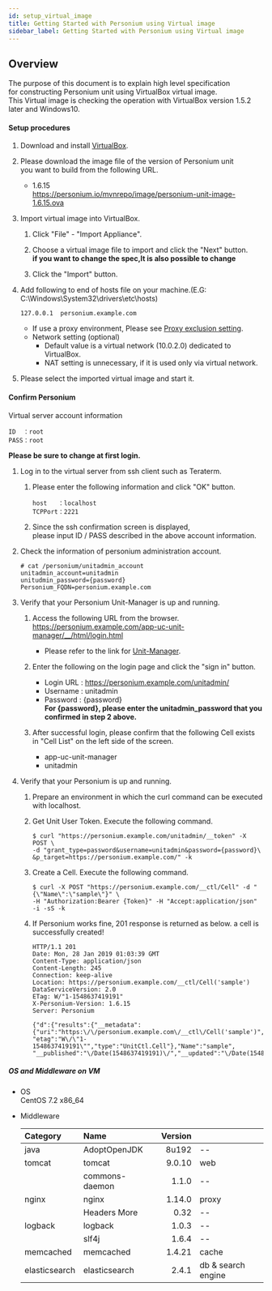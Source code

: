 ```yaml
---
id: setup_virtual_image
title: Getting Started with Personium using Virtual image
sidebar_label: Getting Started with Personium using Virtual image
---
```


Overview
--------

The purpose of this document is to explain high level specification  
for constructing Personium unit using VirtualBox virtual image.  
This Virtual image is checking the operation with VirtualBox version 1.5.2 later and Windows10.

#### Setup procedures

1. Download and install [VirtualBox](https://www.virtualbox.org/wiki/Downloads).

1. Please download the image file of the version of Personium unit  
   you want to build from the following URL.  

   * 1.6.15  
     https://personium.io/mvnrepo/image/personium-unit-image-1.6.15.ova  

1. Import virtual image into VirtualBox.  

    1. Click "File" - "Import Appliance".  

    1. Choose a virtual image file to import and click the "Next" button.  
        **if you want to change the spec,It is also possible to change**

    1. Click the "Import" button.

1. Add following to end of hosts file on your machine.(E.G: C:\Windows\System32\drivers\etc\hosts)  

    ```
    127.0.0.1  personium.example.com
    ```

    * If use a proxy environment, Please see [Proxy exclusion setting](proxy_exclusion_setting.md "").  
    * Network setting (optional)  
      * Default value is a virtual network (10.0.2.0) dedicated to VirtualBox.  
      * NAT setting is unnecessary, if it is used only via virtual network.

1. Please select the imported virtual image and start it.  

#### Confirm Personium

Virtual server account information
```
ID  ：root  
PASS：root
```
**Please be sure to change at first login.**

1. Log in to the virtual server from ssh client such as Teraterm.

    1. Please enter the following information and click "OK" button.  

        ```
        host   ：localhost  
        TCPPort：2221
        ```

    1. Since the ssh confirmation screen is displayed,  
       please input ID / PASS described in the above account information.

1. Check the information of personium administration account.

   ```
   # cat /personium/unitadmin_account
   unitadmin_account=unitadmin
   unitudmin_password={password}
   Personium_FQDN=personium.example.com
   ```

1. Verify that your Personium Unit-Manager is up and running.

    1. Access the following URL from the browser.   
        https://personium.example.com/app-uc-unit-manager/__/html/login.html  
        * Please refer to the link for [Unit-Manager](https://github.com/personium/app-uc-unit-manager "").  

    1. Enter the following on the login page and click the "sign in" button.  
       * Login URL      : https://personium.example.com/unitadmin/  
       * Username       : unitadmin  
       * Password       : {password}  
         **For {password}, ​​please enter the unitadmin_password that you confirmed in step 2 above.**

    1. After successful login, please confirm that the following Cell exists  
       in "Cell List" on the left side of the screen.  
       * app-uc-unit-manager
       * unitadmin

1. Verify that your Personium is up and running.  

    1. Prepare an environment in which the curl command can be executed with localhost.

    1. Get Unit User Token. Execute the following command.

       ```
       $ curl "https://personium.example.com/unitadmin/__token" -X POST \
       -d "grant_type=password&username=unitadmin&password={password}\
       &p_target=https://personium.example.com/" -k  
       ```

    1. Create a Cell. Execute the following command.

        ```
        $ curl -X POST "https://personium.example.com/__ctl/Cell" -d "{\"Name\":\"sample\"}" \
        -H "Authorization:Bearer {Token}" -H "Accept:application/json" -i -sS -k
        ```

    1. If Personium works fine, 201 response is returned as below. a cell is successfully created!  

        ```
        HTTP/1.1 201
        Date: Mon, 28 Jan 2019 01:03:39 GMT
        Content-Type: application/json
        Content-Length: 245
        Connection: keep-alive
        Location: https://personium.example.com/__ctl/Cell('sample')
        DataServiceVersion: 2.0
        ETag: W/"1-1548637419191"
        X-Personium-Version: 1.6.15
        Server: Personium
        
        {"d":{"results":{"__metadata":{"uri":"https:\/\/personium.example.com\/__ctl\/Cell('sample')",
        "etag":"W\/\"1-1548637419191\"","type":"UnitCtl.Cell"},"Name":"sample",
        "__published":"\/Date(1548637419191)\/","__updated":"\/Date(1548637419191)\/"}}}
        ```

##### OS and Middleware on VM

* OS  
CentOS 7.2 x86_64

* Middleware  

    |Category       | Name           |Version       |                   |
    |:--------------|:---------------|-------------:|:------------------|
    | java          | AdoptOpenJDK   |        8u192 | --                |
    | tomcat        | tomcat         |       9.0.10 | web               |
    |               | commons-daemon |        1.1.0 | --                |
    | nginx         | nginx          |       1.14.0 | proxy             |
    |               | Headers More   |         0.32 | --                |
    | logback       | logback        |        1.0.3 | --                |
    |               | slf4j          |        1.6.4 | --                |
    | memcached     | memcached      |       1.4.21 | cache             |
    | elasticsearch | elasticsearch  |        2.4.1 | db & search engine|
